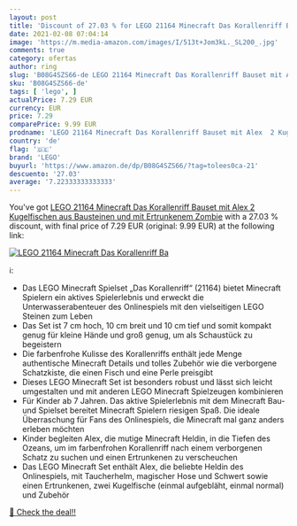 ```yaml
---
layout: post
title: 'Discount of 27.03 % for LEGO 21164 Minecraft Das Korallenriff Ba'
date: 2021-02-08 07:04:14
image: 'https://m.media-amazon.com/images/I/513t+Jom3kL._SL200_.jpg'
comments: true
category: ofertas
author: ring
slug: 'B08G4SZS66-de LEGO 21164 Minecraft Das Korallenriff Bauset mit Alex 2...'
sku: 'B08G4SZS66-de'
tags: [ 'lego', ]
actualPrice: 7.29 EUR
currency: EUR
price: 7.29
comparePrice: 9.99 EUR
prodname: 'LEGO 21164 Minecraft Das Korallenriff Bauset mit Alex  2 Kugelfischen aus Bausteinen und mit Ertrunkenem Zombie'
country: 'de'
flag: '🇩🇪'
brand: 'LEGO'
buyurl: 'https://www.amazon.de/dp/B08G4SZS66/?tag=tolees0ca-21'
descuento: '27.03'
average: '7.22333333333333'
---
```


You've got [LEGO 21164 Minecraft Das Korallenriff Bauset mit Alex  2 Kugelfischen aus Bausteinen und mit Ertrunkenem Zombie](https://www.amazon.de/dp/B08G4SZS66/?tag=tolees0ca-21) with a  27.03 % discount, with final price of 7.29 EUR (original: 9.99 EUR) at the following link:

[![LEGO 21164 Minecraft Das Korallenriff Ba](https://m.media-amazon.com/images/I/513t+Jom3kL._SL200_.jpg)](https://www.amazon.de/dp/B08G4SZS66/?tag=tolees0ca-21)

ℹ️:

- Das LEGO Minecraft Spielset „Das Korallenriff“ (21164) bietet Minecraft Spielern ein aktives Spielerlebnis und erweckt die Unterwasserabenteuer des Onlinespiels mit den vielseitigen LEGO Steinen zum Leben
- Das Set ist 7 cm hoch, 10 cm breit und 10 cm tief und somit kompakt genug für kleine Hände und groß genug, um als Schaustück zu begeistern
- Die farbenfrohe Kulisse des Korallenriffs enthält jede Menge authentische Minecraft Details und tolles Zubehör wie die verborgene Schatzkiste, die einen Fisch und eine Perle preisgibt
- Dieses LEGO Minecraft Set ist besonders robust und lässt sich leicht umgestalten und mit anderen LEGO Minecraft Spielzeugen kombinieren
- Für Kinder ab 7 Jahren. Das aktive Spielerlebnis mit dem Minecraft Bau- und Spielset bereitet Minecraft Spielern riesigen Spaß. Die ideale Überraschung für Fans des Onlinespiels, die Minecraft mal ganz anders erleben möchten
- Kinder begleiten Alex, die mutige Minecraft Heldin, in die Tiefen des Ozeans, um im farbenfrohen Korallenriff nach einem verborgenen Schatz zu suchen und einen Ertrunkenen zu verscheuchen
- Das LEGO Minecraft Set enthält Alex, die beliebte Heldin des Onlinespiels, mit Taucherhelm, magischer Hose und Schwert sowie einen Ertrunkenen, zwei Kugelfische (einmal aufgebläht, einmal normal) und Zubehör

[🛒 Check the deal!!](https://www.amazon.de/dp/B08G4SZS66/?tag=tolees0ca-21)
